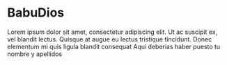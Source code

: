 # BabuDios
Lorem ipsum dolor sit amet, consectetur adipiscing elit. Ut ac suscipit ex, vel blandit lectus. Quisque at augue eu lectus tristique tincidunt. Donec elementum mi quis ligula blandit consequat
Aqui deberias haber puesto tu nombre y apellidos
